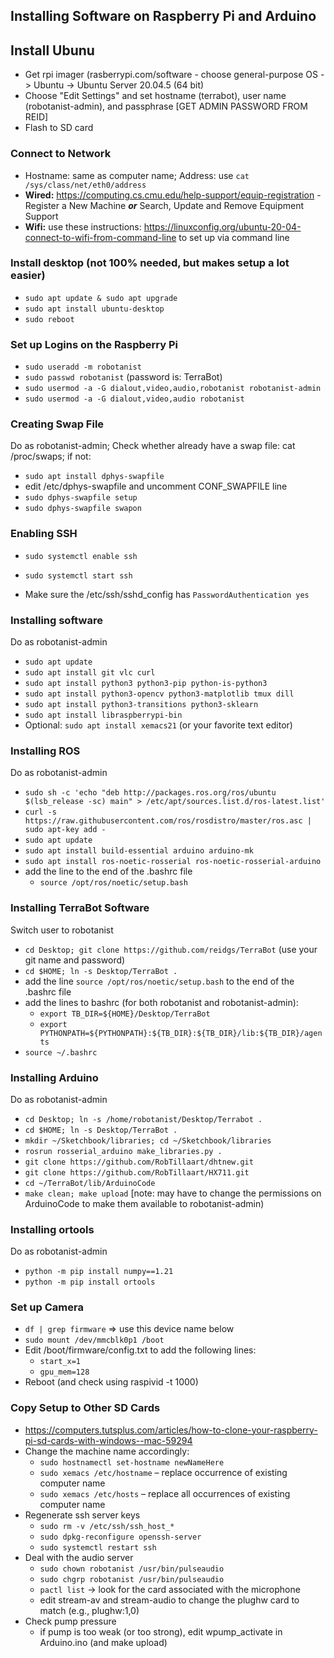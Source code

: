 ## Installing Software on Raspberry Pi and Arduino ##

## Install Ubunu ##
* Get rpi imager (rasberrypi.com/software - choose general-purpose OS -> Ubuntu -> Ubuntu Server 20.04.5 (64 bit)
* Choose "Edit Settings" and set hostname (terrabot<x>), user name (robotanist-admin), and passphrase [GET ADMIN PASSWORD FROM REID]
* Flash to SD card

### Connect to Network ###
* Hostname: same as computer name; Address: use `cat /sys/class/net/eth0/address`
* __Wired:__ https://computing.cs.cmu.edu/help-support/equip-registration - Register a New Machine *__or__* Search, Update and Remove Equipment Support
* __Wifi:__ use these instructions: https://linuxconfig.org/ubuntu-20-04-connect-to-wifi-from-command-line to set up via command line

### Install desktop (not 100% needed, but makes setup a lot easier) ###
* `sudo apt update & sudo apt upgrade`
* `sudo apt install ubuntu-desktop`
* `sudo reboot`

###  Set up Logins on the Raspberry Pi ###
* `sudo useradd -m robotanist`
* `sudo passwd robotanist` (password is: TerraBot)
* `sudo usermod -a -G dialout,video,audio,robotanist robotanist-admin`
* `sudo usermod -a -G dialout,video,audio robotanist`

### Creating Swap File ###
Do as robotanist-admin;
Check whether already have a swap file: cat /proc/swaps; if not:
* `sudo apt install dphys-swapfile`
* edit /etc/dphys-swapfile and uncomment CONF_SWAPFILE line
* `sudo dphys-swapfile setup`
* `sudo dphys-swapfile swapon`


### Enabling SSH ###
* `sudo systemctl enable ssh`
* `sudo systemctl start ssh`

* Make sure the /etc/ssh/sshd_config has `PasswordAuthentication yes`

<!--- if you are finding that you are running into errors, try the following:
* ssh-keygen -t rsa -f /etc/ssh/ssh_host_rsa_key  
* ssh-keygen -t ecdsa -f /etc/ssh/ssh_host_ecdsa_key  
* ssh-keygen -t ed25519 -f /etc/ssh/ssh_host_ed25519_key
--->

### Installing software ###
Do as robotanist-admin
* `sudo apt update`
* `sudo apt install git vlc curl`
* `sudo apt install python3 python3-pip python-is-python3`
* `sudo apt install python3-opencv python3-matplotlib tmux dill`
* `sudo apt install python3-transitions python3-sklearn`
* `sudo apt install libraspberrypi-bin`
* Optional: `sudo apt install xemacs21` (or your favorite text editor)

### Installing ROS ###
Do as robotanist-admin
* `sudo sh -c 'echo "deb http://packages.ros.org/ros/ubuntu $(lsb_release -sc) main" > /etc/apt/sources.list.d/ros-latest.list'`
* `curl -s https://raw.githubusercontent.com/ros/rosdistro/master/ros.asc | sudo apt-key add -`
* `sudo apt update`
* `sudo apt install build-essential arduino arduino-mk`
* `sudo apt install ros-noetic-rosserial ros-noetic-rosserial-arduino`
* add the line to the end of the .bashrc file
    - `source /opt/ros/noetic/setup.bash`

### Installing TerraBot Software ###
Switch user to robotanist
* `cd Desktop; git clone https://github.com/reidgs/TerraBot` (use your git name and password)
* `cd $HOME; ln -s Desktop/TerraBot .`
* add the line `source /opt/ros/noetic/setup.bash` to the end of the .bashrc file
* add the lines to bashrc (for both robotanist and robotanist-admin):
    - `export TB_DIR=${HOME}/Desktop/TerraBot`
    - `export PYTHONPATH=${PYTHONPATH}:${TB_DIR}:${TB_DIR}/lib:${TB_DIR}/agents`
* `source ~/.bashrc`
  
### Installing Arduino ###
Do as robotanist-admin
* `cd Desktop; ln -s /home/robotanist/Desktop/Terrabot .`
* `cd $HOME; ln -s Desktop/TerraBot .`
* `mkdir ~/Sketchbook/libraries; cd ~/Sketchbook/libraries`
* `rosrun rosserial_arduino make_libraries.py .`
* `git clone https://github.com/RobTillaart/dhtnew.git`
* `git clone https://github.com/RobTillaart/HX711.git`
* `cd ~/TerraBot/lib/ArduinoCode`
* `make clean; make upload` [note: may have to change the permissions on ArduinoCode to make them available to robotanist-admin)

### Installing ortools ###
Do as robotanist-admin
<!-- * download cmake-3.2.6 from cmake.org and make it -->
* `python -m pip install numpy==1.21`
* `python -m pip install ortools`

<!---### Set up Python Libraries ###
* cd /home/robotanist-admin/.local/lib/
* sudo cp -r python3.8/site-packages/*  /usr/lib/python3/dist-packages/.
* sudo rm -rf python3.8
--->

### Set up Camera ###
* `df | grep firmware` => use this device name below
* `sudo mount /dev/mmcblk0p1 /boot`
* Edit /boot/firmware/config.txt to add the following lines:
    - `start_x=1`
    - `gpu_mem=128`
* Reboot (and check using raspivid -t 1000)

### Copy Setup to Other SD Cards ###
* https://computers.tutsplus.com/articles/how-to-clone-your-raspberry-pi-sd-cards-with-windows--mac-59294
* Change the machine name accordingly:
    - `sudo hostnamectl set-hostname newNameHere`
    - `sudo xemacs /etc/hostname` – replace occurrence of existing computer name
    - `sudo xemacs /etc/hosts` – replace all occurrences of existing computer name
* Regenerate ssh server keys
    - `sudo rm -v /etc/ssh/ssh_host_*`
    - `sudo dpkg-reconfigure openssh-server`
    - `sudo systemctl restart ssh`
* Deal with the audio server
    - `sudo chown robotanist /usr/bin/pulseaudio`
    - `sudo chgrp robotanist /usr/bin/pulseaudio`
    - `pactl list` -> look for the card associated with the microphone
    - edit stream-av and stream-audio to change the plughw card to match (e.g., plughw:1,0)
 * Check pump pressure
    - if pump is too weak (or too strong), edit wpump_activate in Arduino.ino (and make upload)


